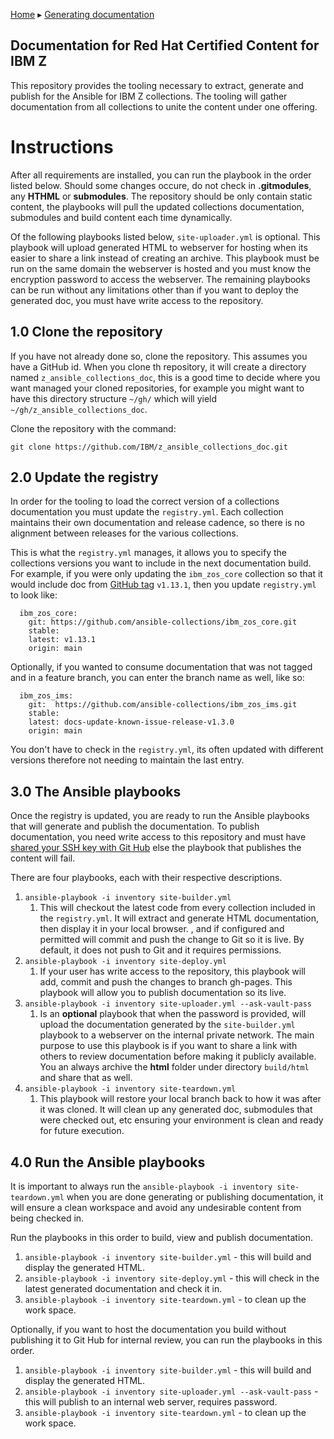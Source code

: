 <!-- Breadcrumbs -->
[Home](../README.md) ▸ [Generating documentation](README.md)

## Documentation for Red Hat Certified Content for IBM Z

This repository provides the tooling necessary to extract, generate and
publish for the Ansible for IBM Z collections. The tooling will gather
documentation from all collections to unite the content under one offering.

# Instructions



After all requirements are installed, you can run the playbook in the order
listed below. Should some changes occure, do not check in **.gitmodules**,
any **HTHML** or **submodules**. The repository should be only contain
static content, the playbooks will pull the updated collections documentation,
submodules and build content each time dynamically.

Of the following playbooks listed below,  `site-uploader.yml` is optional. This
playbook will upload generated HTML to webserver for hosting when its easier to
share a link instead of creating an archive. This playbook must be run on the
same domain the webserver is hosted and you must know the encryption password
to access the webserver. The remaining playbooks can be run without any
limitations other than if you want to deploy the generated doc, you must have
write access to the repository.

## 1.0 Clone the repository
If you have not already done so, clone the repository. This assumes you have a
GitHub id. When you clone th repository, it will create a directory
named `z_ansible_collections_doc`, this is a good time to decide where you want
managed your cloned repositories, for example you might want to have this
directory structure `~/gh/` which will yield `~/gh/z_ansible_collections_doc`.

Clone the repository with the command:
```
git clone https://github.com/IBM/z_ansible_collections_doc.git
```

## 2.0 Update the registry
In order for the tooling to load the correct version of a collections documentation
you must update the `registry.yml`. Each collection maintains their own documentation
and release cadence, so there is no alignment between releases for the various collections.

This is what the `registry.yml` manages, it allows you to specify the collections versions
you want to include in the next documentation build. For example, if you were only updating
the `ibm_zos_core` collection so that it would include doc from
[GitHub tag](https://github.com/ansible-collections/ibm_zos_core/tags) `v1.13.1`, then you
update `registry.yml` to look like:

```
  ibm_zos_core:
    git: https://github.com/ansible-collections/ibm_zos_core.git
    stable:
    latest: v1.13.1
    origin: main
```

Optionally, if you wanted to consume documentation that was not tagged and in a
feature branch, you can enter the branch name as well, like so:

```
  ibm_zos_ims:
    git:  https://github.com/ansible-collections/ibm_zos_ims.git
    stable:
    latest: docs-update-known-issue-release-v1.3.0
    origin: main
```

You don't have to check in the `registry.yml`, its often updated with different versions
therefore not needing to maintain the last entry. 

## 3.0 The Ansible playbooks
Once the registry is updated, you are ready to run the Ansible playbooks that will generate
and publish the documentation. To publish documentation, you need write access to this repository
and must have [shared your SSH key with Git Hub](https://docs.github.com/en/authentication/connecting-to-github-with-ssh/adding-a-new-ssh-key-to-your-github-account#about-addition-of-ssh-keys-to-your-account) else the playbook that publishes the content will
fail. 

There are four playbooks, each with their respective descriptions.


1. `ansible-playbook -i inventory site-builder.yml`
   1. This will checkout the latest code from every collection included in
      the `registry.yml`. It will extract and generate HTML documentation,
      then display it in your local browser.
      , and if configured and permitted
      will commit and push the change to Git so it is live. By default, it
      does not push to Git and it requires permissions.
2. `ansible-playbook -i inventory site-deploy.yml`
    1. If your user has write access to the repository, this playbook will
       add, commit and push the changes to branch gh-pages. This playbook
       will allow you to publish documentation so its live.
3. `ansible-playbook -i inventory site-uploader.yml --ask-vault-pass`
    1. Is an **optional** playbook that when the password is provided, will
       upload the documentation generated by the `site-builder.yml` playbook
       to a webserver on the internal private network. The main purpose to
       use this playbook is if you want to share a link with others to review
       documentation before making it publicly available. You an always archive
       the **html** folder under directory `build/html` and share that as well.
4. `ansible-playbook -i inventory site-teardown.yml`
    1. This playbook will restore your local branch back to how it was after
       it was cloned. It will clean up any generated doc, submodules that were
       checked out, etc ensuring your environment is clean and ready for future
       execution.

## 4.0 Run the Ansible playbooks
It is important to always run the `ansible-playbook -i inventory site-teardown.yml`
when you are done generating or publishing documentation, it will ensure a clean
workspace and avoid any undesirable content from being checked in. 

Run the playbooks in this order to build, view and publish documentation.
1. `ansible-playbook -i inventory site-builder.yml` - this will build and display the generated HTML.
2. `ansible-playbook -i inventory site-deploy.yml` - this will check in the latest generated documentation and check it in.
3. `ansible-playbook -i inventory site-teardown.yml` - to clean up the work space.

Optionally, if you want to host the documentation you build without publishing it
to Git Hub for internal review, you can run the playbooks in this order. 
1. `ansible-playbook -i inventory site-builder.yml` - this will build and display the generated HTML.
2. `ansible-playbook -i inventory site-uploader.yml --ask-vault-pass` - this will publish to an internal web server, requires password. 
3. `ansible-playbook -i inventory site-teardown.yml` - to clean up the work space.
